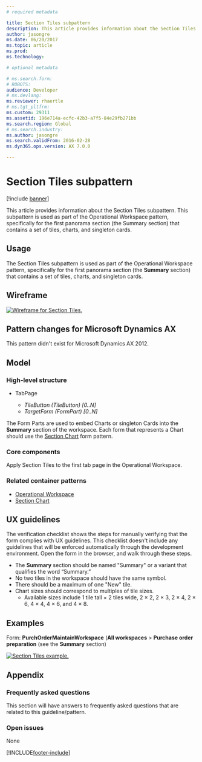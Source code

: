 ```yaml
---
# required metadata

title: Section Tiles subpattern
description: This article provides information about the Section Tiles subpattern. 
author: jasongre
ms.date: 06/20/2017
ms.topic: article
ms.prod: 
ms.technology: 

# optional metadata

# ms.search.form: 
# ROBOTS: 
audience: Developer
# ms.devlang: 
ms.reviewer: rhaertle
# ms.tgt_pltfrm: 
ms.custom: 29311
ms.assetid: 196e714a-ecfc-42b3-a7f5-84e29fb271bb
ms.search.region: Global
# ms.search.industry: 
ms.author: jasongre
ms.search.validFrom: 2016-02-28
ms.dyn365.ops.version: AX 7.0.0

---
```


# Section Tiles subpattern

[!include [banner](../includes/banner.md)]

This article provides information about the Section Tiles subpattern. This subpattern is used as part of the Operational Workspace pattern, specifically for the first panorama section (the Summary section) that contains a set of tiles, charts, and singleton cards. 

## Usage

The Section Tiles subpattern is used as part of the Operational Workspace pattern, specifically for the first panorama section (the **Summary** section) that contains a set of tiles, charts, and singleton cards.

## Wireframe
[![Wireframe for Section Tiles.](./media/sectiontileswireframe.png)](./media/sectiontileswireframe.png)

## Pattern changes for Microsoft Dynamics AX
This pattern didn't exist for Microsoft Dynamics AX 2012.

## Model
### High-level structure

- TabPage

    - *TileButton (TileButton) \[0..N\]*
    - *TargetForm (FormPart) \[0..N\]*

The Form Parts are used to embed Charts or singleton Cards into the **Summary** section of the workspace. Each form that represents a Chart should use the [Section Chart](section-chart-form-pattern.md) form pattern.

### Core components

Apply Section Tiles to the first tab page in the Operational Workspace.

### Related container patterns

-   [Operational Workspace](workspace-form-pattern.md)
-   [Section Chart](section-chart-form-pattern.md)

## UX guidelines
The verification checklist shows the steps for manually verifying that the form complies with UX guidelines. This checklist doesn't include any guidelines that will be enforced automatically through the development environment. Open the form in the browser, and walk through these steps.

-   The **Summary** section should be named "Summary" or a variant that qualifies the word “Summary.”
-   No two tiles in the workspace should have the same symbol.
-   There should be a maximum of one "New" tile.
-   Chart sizes should correspond to multiples of tile sizes.
    -   Available sizes include 1 tile tall × 2 tiles wide, 2 × 2, 2 × 3, 2 × 4, 2 × 6, 4 × 4, 4 × 6, and 4 × 8.

## Examples
Form: **PurchOrderMaintainWorkspace** (**All workspaces** &gt; **Purchase order preparation** (see the **Summary** section)

[![Section Tiles example.](./media/sectiontilesexample.png)](./media/sectiontilesexample.png)

## Appendix
### Frequently asked questions

This section will have answers to frequently asked questions that are related to this guideline/pattern.

### Open issues

None


[!INCLUDE[footer-include](../../../includes/footer-banner.md)]